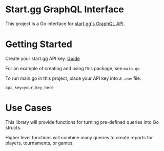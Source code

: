 # Start.gg GraphQL Interface

This project is a Go interface for [start.gg's GraphQL API](https://developer.start.gg/docs/intro).

# Getting Started

Create your start.gg API key. [Guide](https://developer.start.gg/docs/authentication)

For an example of creating and using this package, see `main.go`

To run main.go in this project, place your API key into a `.env` file.

```
api_key=your_key_here
```

# Use Cases

This library will provide functions for turning pre-defined queries into Go structs.

Higher level functions will combine many queries to create reports for players, tournaments, or games.

